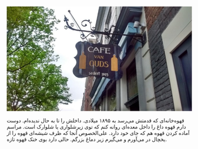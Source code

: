<!-- 
.. title: پیاده‌روی در دلفت-عصر دو جون دوهزار و پانزده
.. slug: 2015-06-02-lopen-in-delft
.. date: 2015-06-02 20:14:54 UTC+02:00
.. tags: 
.. category: پیاده‌روی در دلفت
.. link: 
.. description: 
.. type: text
-->

![delft](/20150602_delft_small.jpg)

قهوه‌خانه‌ای که قدمتش می‌رسد به ۱۸۹۵ میلادی. داخلش را تا به حال ندیده‌ام. دوست دارم قهوه داغ را داخل معده‌ای روانه کنم که توی زیرشلواری یا شلوارک است. مراسم آماده کردن قهوه هم که جای خود دارد. علی‌الخصوص آنجا که ظرف شیشه‌ای قهوه را از یخچال در می‌آورم و می‌گیرم زیر دماغ بزرگم. حالی دارد بوی خنک قهوه تازه.
